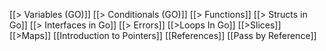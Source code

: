 [[> Variables (GO)]]
[[> Conditionals (GO)]]
[[> Functions]]
[[> Structs in Go]]
[[> Interfaces in Go]]
[[> Errors]]
[[>Loops In Go]]
[[>Slices]]
[[>Maps]]
[[Introduction to Pointers]]
[[References]]
[[Pass by Reference]]
